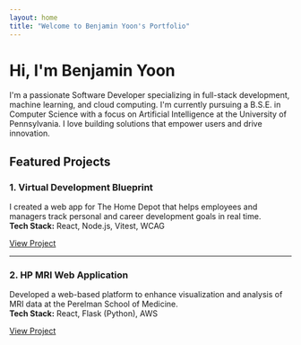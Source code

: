 ```yaml
---
layout: home
title: "Welcome to Benjamin Yoon's Portfolio"
---
```


# Hi, I'm Benjamin Yoon

I'm a passionate Software Developer specializing in full-stack development, machine learning, and cloud computing. I'm currently pursuing a B.S.E. in Computer Science with a focus on Artificial Intelligence at the University of Pennsylvania. I love building solutions that empower users and drive innovation.

## Featured Projects

### 1. Virtual Development Blueprint
I created a web app for The Home Depot that helps employees and managers track personal and career development goals in real time.  
**Tech Stack:** React, Node.js, Vitest, WCAG

[View Project](#)

---

### 2. HP MRI Web Application
Developed a web-based platform to enhance visualization and analysis of MRI data at the Perelman School of Medicine.  
**Tech Stack:** React, Flask (Python), AWS

[View Project](#)
